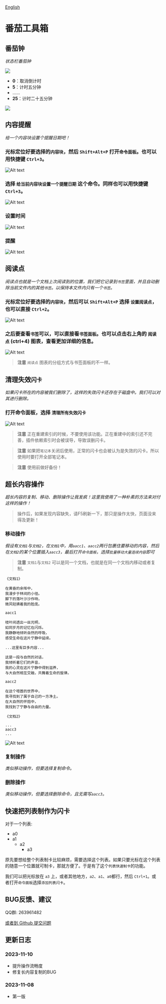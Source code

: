 [English](https://github.com/IAliceBobI/sy-tomato-plugin/blob/main/README.md)

# 番茄工具箱

## 番茄钟

*状态栏番茄钟*

![](./assets/statustomato.png)

* **0**：取消倒计时
* **5**：计时五分钟
* ……
* **25**：计时二十五分钟

![](./assets/tomatoTimeup.png)

## 内容提醒

*给一个内容块设置个提醒日期吧！*

### 光标定位好要选择的`内容块`，然后 `Shift+Alt+P` 打开`命令面板`。也可以用快捷键 `Ctrl+3`。

![Alt text](./assets/cmdEntry.png)

### 选择 `给当前内容块设置一个提醒日期` 这个命令。同样也可以用快捷键 `Ctrl+3`。

![Alt text](./assets/cmd.png)

### 设置时间
![Alt text](./assets/scheduleSetTime.png)

### 提醒

![Alt text](./assets/remind.png)

## 阅读点

*阅读点也就是一个文档上次阅读到的位置，我们把它记录到`书签`里面，并且自动删除当前文件内的其他`书签`。以保持本文件内只有一个`书签`。*

### 光标定位好要选择的`内容块`，然后可以 `Shift+Alt+P` 选择 `设置阅读点`，也可以直接 `Ctrl+2`。

![Alt text](./assets/cmd.png)

### 之后要查看`书签`可以，可以直接看`书签面板`。也可以点击右上角的 `阅读点` (ctrl+4) 图表，查看更加详细的信息。

![Alt text](./assets/bookmark.png)

> **注意** `阅读点` 图表的分组方式与书签面板的不一样。

## 清理失效`闪卡`

*如果闪卡所在的内容被我们删除了，这样的失效闪卡还存在于磁盘中。我们可以对其进行删除。*

### 打开命令面板，选择 `清理所有失效闪卡`

![Alt text](./assets/cmd.png)

> **注意** 正在重建索引的时候，不要使用该功能。正在重建中的索引还不完善，插件依赖索引时会被误导，导致误删闪卡。

> **注意** 如果把`笔记本`关闭后使用，正常的闪卡也会被认为是失效的闪卡。所以使用时要打开全部笔记本。

> **注意** 使用前做好备份！

## 超长内容操作

*超长内容的复制、移动、删除操作让我发疯！这里我使用了一种朴素的方法来对付这样的操作！*

> 操作后，如果发现内容缺失，请F5刷新一下，那只是操作太快，页面没来得及更新！

### 移动操作

*假设有`文档1`与`文档2`，在`文档1`中，用`aacc1`、`aacc2`两行包裹住要移动的内容，然后在`文档2`的某个位置插入`aacc3`，最后打开`命令面板`，选择`批量移动大量连续内容`即可*

> **注意** `文档1`与`文档2` 可以是同一个文档，也就是在同一个文档内移动或者复制。

```
《文档1》

在黄昏的余晖中，
我漫步于林间的小径。
脚下的落叶沙沙作响，
微风轻拂着我的脸庞。

aacc1

枝叶间透出一丝光明，
如同岁月的记忆在闪烁。
我静静地倾听自然的呼吸，
感受生命在这片宁静中延续。

...这里有巨多内容...

这是一段与自然的对话，
我倾听着它们的声音，
我的心灵在这片宁静中得到滋养，
与大自然相互交融，共舞着生命的旋律。

aacc2

在这个喧嚣的世界中，
我寻找到了属于自己的一方净土。
在大自然的怀抱中，
我找到了宁静与自由的力量。
```

```
《文档2》

...
aacc3
...

```

![Alt text](./assets/cmd.png)


### 复制操作

*类似移动操作，但要选择复制命令。*

### 删除操作

*类似移动操作，但要选择删除命令，且无需写`aacc3`。*

## 快速把列表制作为闪卡

对于一个列表:

* a0
* a1
  * a2
    * a3

原先要想给整个列表制卡比较麻烦，需要选择这个列表。如果只要光标在这个列表的随意一个位置就可制卡，那就方便了。于是有了这个`列表快速制卡`的功能。

我们可以把光标放在 `a3` 上，或者其他地方，`a2`、`a1`、`a0`都行，然后 `Ctrl+1`。或者打开`命令面板`选择`添加列表闪卡`。

## BUG反馈、建议

QQ群: 263961482

[或者到 Github 提交问题](https://github.com/IAliceBobI/sy-tomato-plugin/issues)

## 更新日志

### 2023-11-10

* 提升操作流畅度
* 修复长内容复制的BUG

### 2023-11-08

* 第一版
